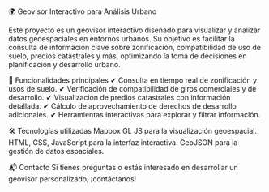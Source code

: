 🌍 Geovisor Interactivo para Análisis Urbano

Este proyecto es un geovisor interactivo diseñado para visualizar y analizar datos geoespaciales en entornos urbanos. Su objetivo es facilitar la consulta de información clave sobre zonificación, compatibilidad de uso de suelo, predios catastrales y más, optimizando la toma de decisiones en planificación y desarrollo urbano.

🚀 Funcionalidades principales
✔ Consulta en tiempo real de zonificación y usos de suelo.
✔ Verificación de compatibilidad de giros comerciales y de desarrollo.
✔ Visualización de predios catastrales con información detallada.
✔ Cálculo de aprovechamiento de derechos de desarrollo adicionales.
✔ Herramientas interactivas para explorar y filtrar información.

🛠 Tecnologías utilizadas
Mapbox GL JS para la visualización geoespacial.
HTML, CSS, JavaScript para la interfaz interactiva.
GeoJSON para la gestión de datos espaciales.

📬 Contacto
Si tienes preguntas o estás interesado en desarrollar un geovisor personalizado, ¡contáctanos!
